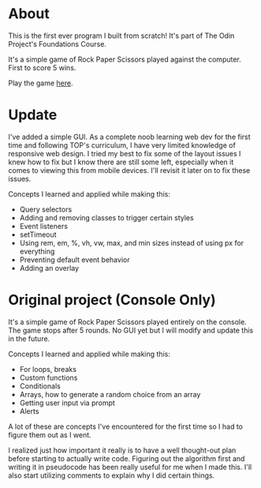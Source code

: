 # About
<p> This is the first ever program I built from scratch! It's part of The Odin Project's Foundations Course.<p>
<p> It's a simple game of Rock Paper Scissors played against the computer. First to score 5 wins.
<p> Play the game <a href="https://daniraymundo.github.io/rock-paper-scissors/">here</a>.</p>
    
# Update
<p> I've added a simple GUI. As a complete noob learning web dev for the first time and following TOP's curriculum, I have very limited knowledge of responsive web design. I tried my best to fix some of the layout issues I knew how to fix but I know there are still some left, especially when it comes to viewing this from mobile devices. I'll revisit it later on to fix these issues. </p>

<p> Concepts I learned and applied while making this:<p>
    <ul>
        <li> Query selectors </li>
        <li> Adding and removing classes to trigger certain styles </li>
        <li> Event listeners </li>
        <li> setTimeout </li>
        <li> Using rem, em, %, vh, vw, max, and min sizes instead of using px for everything </li>
        <li> Preventing default event behavior </li>
        <li> Adding an overlay </li>
    </ul>
        
# Original project (Console Only)
<p> It's a simple game of Rock Paper Scissors played entirely on the console. The game stops after 5 rounds. No GUI yet but I will modify and update this in the future.
<p> Concepts I learned and applied while making this:
<ul>
    <li> For loops, breaks </li>
    <li> Custom functions </li>
    <li> Conditionals </li>
    <li> Arrays, how to generate a random choice from an array </li>
    <li> Getting user input via prompt </li>
    <li> Alerts </li>
</ul>
<p> A lot of these are concepts I've encountered for the first time so I had to figure them out as I went.
<p> I realized just how important it really is to have a well thought-out plan before starting to actually write code. Figuring out the algorithm first and writing it in pseudocode has been really useful for me when I made this. I'll also start utilizing comments to explain why I did certain things.
